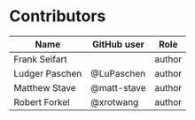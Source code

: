 # Contributors

Name               | GitHub user     | Role
---                | ---             | ---
Frank Seifart | | author
Ludger Paschen | @LuPaschen | author
Matthew Stave | @matt-stave | author
Robert Forkel | @xrotwang | author

